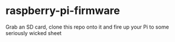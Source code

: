 # raspberry-pi-firmware
Grab an SD card, clone this repo onto it and fire up your Pi to some seriously wicked sheet
